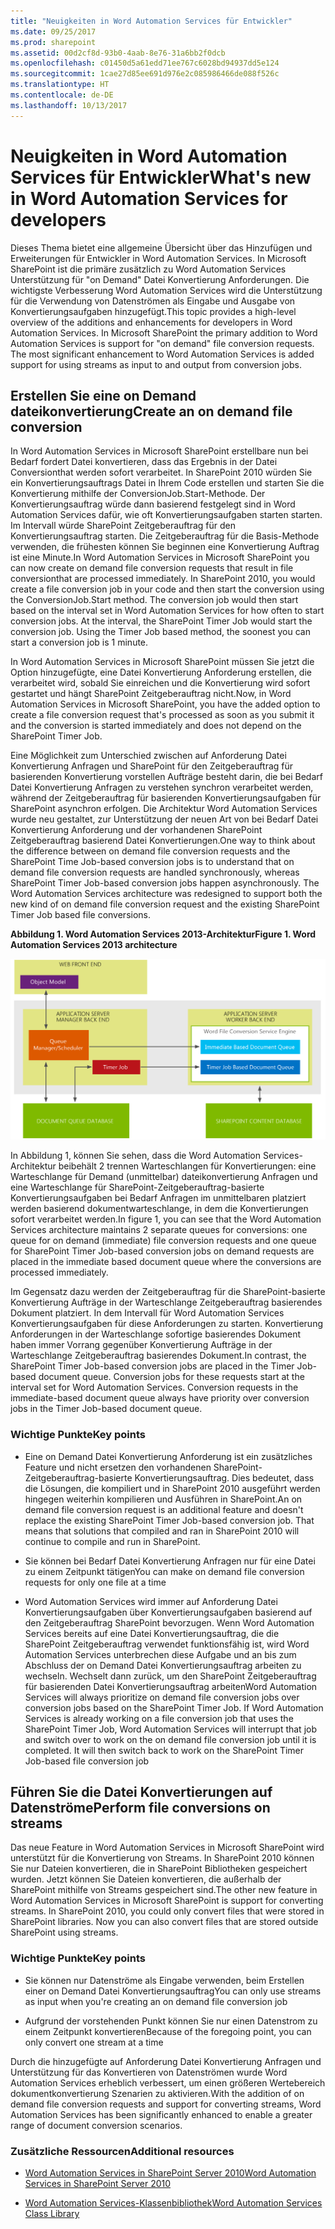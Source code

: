 ```yaml
---
title: "Neuigkeiten in Word Automation Services für Entwickler"
ms.date: 09/25/2017
ms.prod: sharepoint
ms.assetid: 00d2cf8d-93b0-4aab-8e76-31a6bb2f0dcb
ms.openlocfilehash: c01450d5a61edd71ee767c6028bd94937dd5e124
ms.sourcegitcommit: 1cae27d85ee691d976e2c085986466de088f526c
ms.translationtype: HT
ms.contentlocale: de-DE
ms.lasthandoff: 10/13/2017
---
```

# <a name="whats-new-in-word-automation-services-for-developers"></a><span data-ttu-id="e5909-102">Neuigkeiten in Word Automation Services für Entwickler</span><span class="sxs-lookup"><span data-stu-id="e5909-102">What's new in Word Automation Services for developers</span></span>
<span data-ttu-id="e5909-p101">Dieses Thema bietet eine allgemeine Übersicht über das Hinzufügen und Erweiterungen für Entwickler in Word Automation Services. In Microsoft SharePoint ist die primäre zusätzlich zu Word Automation Services Unterstützung für "on Demand" Datei Konvertierung Anforderungen. Die wichtigste Verbesserung Word Automation Services wird die Unterstützung für die Verwendung von Datenströmen als Eingabe und Ausgabe von Konvertierungsaufgaben hinzugefügt.</span><span class="sxs-lookup"><span data-stu-id="e5909-p101">This topic provides a high-level overview of the additions and enhancements for developers in Word Automation Services. In Microsoft SharePoint the primary addition to Word Automation Services is support for "on demand" file conversion requests. The most significant enhancement to Word Automation Services is added support for using streams as input to and output from conversion jobs.</span></span>
## <a name="create-an-on-demand-file-conversion"></a><span data-ttu-id="e5909-106">Erstellen Sie eine on Demand dateikonvertierung</span><span class="sxs-lookup"><span data-stu-id="e5909-106">Create an on demand file conversion</span></span>
<span data-ttu-id="e5909-107"><a name="was15CreateOnDemandConversion"> </a></span><span class="sxs-lookup"><span data-stu-id="e5909-107"><a name="was15CreateOnDemandConversion"> </a></span></span>

<span data-ttu-id="e5909-p102">In Word Automation Services in Microsoft SharePoint erstellbare nun bei Bedarf fordert Datei konvertieren, dass das Ergebnis in der Datei Conversionthat werden sofort verarbeitet. In SharePoint 2010 würden Sie ein Konvertierungsauftrags Datei in Ihrem Code erstellen und starten Sie die Konvertierung mithilfe der ConversionJob.Start-Methode. Der Konvertierungsauftrag würde dann basierend festgelegt sind in Word Automation Services dafür, wie oft Konvertierungsaufgaben starten starten. Im Intervall würde SharePoint Zeitgeberauftrag für den Konvertierungsauftrag starten. Die Zeitgeberauftrag für die Basis-Methode verwenden, die frühesten können Sie beginnen eine Konvertierung Auftrag ist eine Minute.</span><span class="sxs-lookup"><span data-stu-id="e5909-p102">In Word Automation Services in Microsoft SharePoint you can now create on demand file conversion requests that result in file conversionthat are processed immediately. In SharePoint 2010, you would create a file conversion job in your code and then start the conversion using the ConversionJob.Start method. The conversion job would then start based on the interval set in Word Automation Services for how often to start conversion jobs. At the interval, the SharePoint Timer Job would start the conversion job. Using the Timer Job based method, the soonest you can start a conversion job is 1 minute.</span></span> 
  
    
    
<span data-ttu-id="e5909-113">In Word Automation Services in Microsoft SharePoint müssen Sie jetzt die Option hinzugefügte, eine Datei Konvertierung Anforderung erstellen, die verarbeitet wird, sobald Sie einreichen und die Konvertierung wird sofort gestartet und hängt SharePoint Zeitgeberauftrag nicht.</span><span class="sxs-lookup"><span data-stu-id="e5909-113">Now, in Word Automation Services in Microsoft SharePoint, you have the added option to create a file conversion request that's processed as soon as you submit it and the conversion is started immediately and does not depend on the SharePoint Timer Job.</span></span> 
  
    
    
<span data-ttu-id="e5909-p103">Eine Möglichkeit zum Unterschied zwischen auf Anforderung Datei Konvertierung Anfragen und SharePoint für den Zeitgeberauftrag für basierenden Konvertierung vorstellen Aufträge besteht darin, die bei Bedarf Datei Konvertierung Anfragen zu verstehen synchron verarbeitet werden, während der Zeitgeberauftrag für basierenden Konvertierungsaufgaben für SharePoint asynchron erfolgen. Die Architektur Word Automation Services wurde neu gestaltet, zur Unterstützung der neuen Art von bei Bedarf Datei Konvertierung Anforderung und der vorhandenen SharePoint Zeitgeberauftrag basierend Datei Konvertierungen.</span><span class="sxs-lookup"><span data-stu-id="e5909-p103">One way to think about the difference between on demand file conversion requests and the SharePoint Time Job-based conversion jobs is to understand that on demand file conversion requests are handled synchronously, whereas SharePoint Timer Job-based conversion jobs happen asynchronously. The Word Automation Services architecture was redesigned to support both the new kind of on demand file conversion request and the existing SharePoint Timer Job based file conversions.</span></span>
  
    
    

<span data-ttu-id="e5909-116">**Abbildung 1. Word Automation Services 2013-Architektur**</span><span class="sxs-lookup"><span data-stu-id="e5909-116">**Figure 1. Word Automation Services 2013 architecture**</span></span>

  
    
    

  
    
    
![Architektur von Word Automation Services 2013](../images/SPS15CON_WAS_Architecture.png)
  
    
    
<span data-ttu-id="e5909-118">In Abbildung 1, können Sie sehen, dass die Word Automation Services-Architektur beibehält 2 trennen Warteschlangen für Konvertierungen: eine Warteschlange für Demand (unmittelbar) dateikonvertierung Anfragen und eine Warteschlange für SharePoint-Zeitgeberauftrag-basierte Konvertierungsaufgaben bei Bedarf Anfragen im unmittelbaren platziert werden basierend dokumentwarteschlange, in dem die Konvertierungen sofort verarbeitet werden.</span><span class="sxs-lookup"><span data-stu-id="e5909-118">In figure 1, you can see that the Word Automation Services architecture maintains 2 separate queues for conversions: one queue for on demand (immediate) file conversion requests and one queue for SharePoint Timer Job-based conversion jobs on demand requests are placed in the immediate based document queue where the conversions are processed immediately.</span></span>
  
    
    
<span data-ttu-id="e5909-p104">Im Gegensatz dazu werden der Zeitgeberauftrag für die SharePoint-basierte Konvertierung Aufträge in der Warteschlange Zeitgeberauftrag basierendes Dokument platziert. In dem Intervall für Word Automation Services Konvertierungsaufgaben für diese Anforderungen zu starten. Konvertierung Anforderungen in der Warteschlange sofortige basierendes Dokument haben immer Vorrang gegenüber Konvertierung Aufträge in der Warteschlange Zeitgeberauftrag basierendes Dokument.</span><span class="sxs-lookup"><span data-stu-id="e5909-p104">In contrast, the SharePoint Timer Job-based conversion jobs are placed in the Timer Job-based document queue. Conversion jobs for these requests start at the interval set for Word Automation Services. Conversion requests in the immediate-based document queue always have priority over conversion jobs in the Timer Job-based document queue.</span></span>
  
    
    

### <a name="key-points"></a><span data-ttu-id="e5909-122">Wichtige Punkte</span><span class="sxs-lookup"><span data-stu-id="e5909-122">Key points</span></span>


- <span data-ttu-id="e5909-p105">Eine on Demand Datei Konvertierung Anforderung ist ein zusätzliches Feature und nicht ersetzen den vorhandenen SharePoint-Zeitgeberauftrag-basierte Konvertierungsauftrag. Dies bedeutet, dass die Lösungen, die kompiliert und in SharePoint 2010 ausgeführt werden hingegen weiterhin kompilieren und Ausführen in SharePoint.</span><span class="sxs-lookup"><span data-stu-id="e5909-p105">An on demand file conversion request is an additional feature and doesn't replace the existing SharePoint Timer Job-based conversion job. That means that solutions that compiled and ran in SharePoint 2010 will continue to compile and run in SharePoint.</span></span>
    
  
- <span data-ttu-id="e5909-125">Sie können bei Bedarf Datei Konvertierung Anfragen nur für eine Datei zu einem Zeitpunkt tätigen</span><span class="sxs-lookup"><span data-stu-id="e5909-125">You can make on demand file conversion requests for only one file at a time</span></span>
    
  
- <span data-ttu-id="e5909-p106">Word Automation Services wird immer auf Anforderung Datei Konvertierungsaufgaben über Konvertierungsaufgaben basierend auf den Zeitgeberauftrag SharePoint bevorzugen. Wenn Word Automation Services bereits auf eine Datei Konvertierungsauftrag, die die SharePoint Zeitgeberauftrag verwendet funktionsfähig ist, wird Word Automation Services unterbrechen diese Aufgabe und an bis zum Abschluss der on Demand Datei Konvertierungsauftrag arbeiten zu wechseln. Wechselt dann zurück, um den SharePoint Zeitgeberauftrag für basierenden Datei Konvertierungsauftrag arbeiten</span><span class="sxs-lookup"><span data-stu-id="e5909-p106">Word Automation Services will always prioritize on demand file conversion jobs over conversion jobs based on the SharePoint Timer Job. If Word Automation Services is already working on a file conversion job that uses the SharePoint Timer Job, Word Automation Services will interrupt that job and switch over to work on the on demand file conversion job until it is completed. It will then switch back to work on the SharePoint Timer Job-based file conversion job</span></span>
    
  

## <a name="perform-file-conversions-on-streams"></a><span data-ttu-id="e5909-129">Führen Sie die Datei Konvertierungen auf Datenströme</span><span class="sxs-lookup"><span data-stu-id="e5909-129">Perform file conversions on streams</span></span>
<span data-ttu-id="e5909-130"><a name="was15PerformStreamConversion"> </a></span><span class="sxs-lookup"><span data-stu-id="e5909-130"><a name="was15PerformStreamConversion"> </a></span></span>

<span data-ttu-id="e5909-p107">Das neue Feature in Word Automation Services in Microsoft SharePoint wird unterstützt für die Konvertierung von Streams. In SharePoint 2010 können Sie nur Dateien konvertieren, die in SharePoint Bibliotheken gespeichert wurden. Jetzt können Sie Dateien konvertieren, die außerhalb der SharePoint mithilfe von Streams gespeichert sind.</span><span class="sxs-lookup"><span data-stu-id="e5909-p107">The other new feature in Word Automation Services in Microsoft SharePoint is support for converting streams. In SharePoint 2010, you could only convert files that were stored in SharePoint libraries. Now you can also convert files that are stored outside SharePoint using streams.</span></span>
  
    
    

### <a name="key-points"></a><span data-ttu-id="e5909-134">Wichtige Punkte</span><span class="sxs-lookup"><span data-stu-id="e5909-134">Key points</span></span>


- <span data-ttu-id="e5909-135">Sie können nur Datenströme als Eingabe verwenden, beim Erstellen einer on Demand Datei Konvertierungsauftrag</span><span class="sxs-lookup"><span data-stu-id="e5909-135">You can only use streams as input when you're creating an on demand file conversion job</span></span>
    
  
- <span data-ttu-id="e5909-136">Aufgrund der vorstehenden Punkt können Sie nur einen Datenstrom zu einem Zeitpunkt konvertieren</span><span class="sxs-lookup"><span data-stu-id="e5909-136">Because of the foregoing point, you can only convert one stream at a time</span></span>
    
  
<span data-ttu-id="e5909-137">Durch die hinzugefügte auf Anforderung Datei Konvertierung Anfragen und Unterstützung für das Konvertieren von Datenströmen wurde Word Automation Services erheblich verbessert, um einen größeren Wertebereich dokumentkonvertierung Szenarien zu aktivieren.</span><span class="sxs-lookup"><span data-stu-id="e5909-137">With the addition of on demand file conversion requests and support for converting streams, Word Automation Services has been significantly enhanced to enable a greater range of document conversion scenarios.</span></span>
  
    
    

### <a name="additional-resources"></a><span data-ttu-id="e5909-138">Zusätzliche Ressourcen</span><span class="sxs-lookup"><span data-stu-id="e5909-138">Additional resources</span></span>
<span data-ttu-id="e5909-139"><a name="was15AdditionalResources"> </a></span><span class="sxs-lookup"><span data-stu-id="e5909-139"><a name="was15AdditionalResources"> </a></span></span>


-  [<span data-ttu-id="e5909-140">Word Automation Services in SharePoint Server 2010</span><span class="sxs-lookup"><span data-stu-id="e5909-140">Word Automation Services in SharePoint Server 2010</span></span>](http://msdn.microsoft.com/de-de/library/ee558278)
    
  
-  [<span data-ttu-id="e5909-141">Word Automation Services-Klassenbibliothek</span><span class="sxs-lookup"><span data-stu-id="e5909-141">Word Automation Services Class Library</span></span>](http://msdn.microsoft.com/de-de/library/ee559408)
    
  

